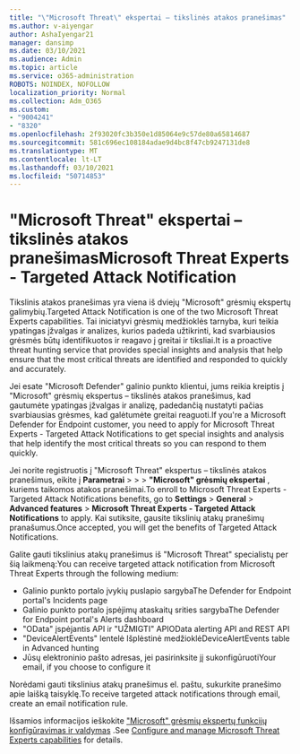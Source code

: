 ```yaml
---
title: "\"Microsoft Threat\" ekspertai – tikslinės atakos pranešimas"
ms.author: v-aiyengar
author: AshaIyengar21
manager: dansimp
ms.date: 03/10/2021
ms.audience: Admin
ms.topic: article
ms.service: o365-administration
ROBOTS: NOINDEX, NOFOLLOW
localization_priority: Normal
ms.collection: Adm_O365
ms.custom:
- "9004241"
- "8320"
ms.openlocfilehash: 2f93020fc3b350e1d85064e9c57de80a65814687
ms.sourcegitcommit: 581c696ec108184adae9d4bc8f47cb9247131de8
ms.translationtype: MT
ms.contentlocale: lt-LT
ms.lasthandoff: 03/10/2021
ms.locfileid: "50714853"
---
```

# <a name="microsoft-threat-experts---targeted-attack-notification"></a><span data-ttu-id="2cf7d-102">"Microsoft Threat" ekspertai – tikslinės atakos pranešimas</span><span class="sxs-lookup"><span data-stu-id="2cf7d-102">Microsoft Threat Experts - Targeted Attack Notification</span></span>

<span data-ttu-id="2cf7d-103">Tikslinis atakos pranešimas yra viena iš dviejų "Microsoft" grėsmių ekspertų galimybių.</span><span class="sxs-lookup"><span data-stu-id="2cf7d-103">Targeted Attack Notification is one of the two Microsoft Threat Experts capabilities.</span></span> <span data-ttu-id="2cf7d-104">Tai iniciatyvi grėsmių medžioklės tarnyba, kuri teikia ypatingas įžvalgas ir analizes, kurios padeda užtikrinti, kad svarbiausios grėsmės būtų identifikuotos ir reagavo į greitai ir tiksliai.</span><span class="sxs-lookup"><span data-stu-id="2cf7d-104">It is a proactive threat hunting service that provides special insights and analysis that help ensure that the most critical threats are identified and responded to quickly and accurately.</span></span>

<span data-ttu-id="2cf7d-105">Jei esate "Microsoft Defender" galinio punkto klientui, jums reikia kreiptis į "Microsoft" grėsmių ekspertus – tikslinės atakos pranešimus, kad gautumėte ypatingas įžvalgas ir analizę, padedančią nustatyti pačias svarbiausias grėsmes, kad galėtumėte greitai reaguoti.</span><span class="sxs-lookup"><span data-stu-id="2cf7d-105">If you're a Microsoft Defender for Endpoint customer, you need to apply for Microsoft Threat Experts - Targeted Attack Notifications to get special insights and analysis that help identify the most critical threats so you can respond to them quickly.</span></span>

<span data-ttu-id="2cf7d-106">Jei norite registruotis į "Microsoft Threat" ekspertus – tikslinės atakos pranešimus, eikite į **Parametrai**  >    >    >  **"Microsoft" grėsmių ekspertai** , kuriems taikomos atakos pranešimai.</span><span class="sxs-lookup"><span data-stu-id="2cf7d-106">To enroll to Microsoft Threat Experts - Targeted Attack Notifications benefits, go to **Settings** > **General** > **Advanced features** > **Microsoft Threat Experts - Targeted Attack Notifications** to apply.</span></span> <span data-ttu-id="2cf7d-107">Kai sutiksite, gausite tikslinių atakų pranešimų pranašumus.</span><span class="sxs-lookup"><span data-stu-id="2cf7d-107">Once accepted, you will get the benefits of Targeted Attack Notifications.</span></span>

<span data-ttu-id="2cf7d-108">Galite gauti tikslinius atakų pranešimus iš "Microsoft Threat" specialistų per šią laikmeną:</span><span class="sxs-lookup"><span data-stu-id="2cf7d-108">You can receive targeted attack notification from Microsoft Threat Experts through the following medium:</span></span>

- <span data-ttu-id="2cf7d-109">Galinio punkto portalo įvykių puslapio sargyba</span><span class="sxs-lookup"><span data-stu-id="2cf7d-109">The Defender for Endpoint portal's Incidents page</span></span>
- <span data-ttu-id="2cf7d-110">Galinio punkto portalo įspėjimų ataskaitų srities sargyba</span><span class="sxs-lookup"><span data-stu-id="2cf7d-110">The Defender for Endpoint portal's Alerts dashboard</span></span>
- <span data-ttu-id="2cf7d-111">"OData" įspėjantis API ir "UŽMIGTI" API</span><span class="sxs-lookup"><span data-stu-id="2cf7d-111">OData alerting API and REST API</span></span>
- <span data-ttu-id="2cf7d-112">"DeviceAlertEvents" lentelė Išplėstinė medžioklė</span><span class="sxs-lookup"><span data-stu-id="2cf7d-112">DeviceAlertEvents table in Advanced hunting</span></span>
- <span data-ttu-id="2cf7d-113">Jūsų elektroninio pašto adresas, jei pasirinksite jį sukonfigūruoti</span><span class="sxs-lookup"><span data-stu-id="2cf7d-113">Your email, if you choose to configure it</span></span>

<span data-ttu-id="2cf7d-114">Norėdami gauti tikslinius atakų pranešimus el. paštu, sukurkite pranešimo apie laišką taisyklę.</span><span class="sxs-lookup"><span data-stu-id="2cf7d-114">To receive targeted attack notifications through email, create an email notification rule.</span></span> 

<span data-ttu-id="2cf7d-115">Išsamios informacijos ieškokite ["Microsoft" grėsmių ekspertų funkcijų konfigūravimas ir valdymas](https://docs.microsoft.com/windows/security/threat-protection/microsoft-defender-atp/configure-microsoft-threat-experts) .</span><span class="sxs-lookup"><span data-stu-id="2cf7d-115">See [Configure and manage Microsoft Threat Experts capabilities](https://docs.microsoft.com/windows/security/threat-protection/microsoft-defender-atp/configure-microsoft-threat-experts) for details.</span></span>
